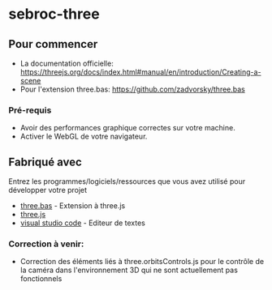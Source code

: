 # sebroc-three

## Pour commencer

- La documentation officielle: https://threejs.org/docs/index.html#manual/en/introduction/Creating-a-scene
- Pour l'extension three.bas: https://github.com/zadvorsky/three.bas

### Pré-requis

- Avoir des performances graphique correctes sur votre machine.
- Activer le WebGL de votre navigateur.

## Fabriqué avec

Entrez les programmes/logiciels/ressources que vous avez utilisé pour développer votre projet

* [three.bas](https://github.com/zadvorsky/three.bas) - Extension à three.js
* [three.js](https://threejs.org) 
* [visual studio code](https://code.visualstudio.com) - Editeur de textes

### Correction à venir:
- Correction des éléments liés à three.orbitsControls.js pour le contrôle de la caméra dans l'environnement 3D qui ne sont actuellement pas fonctionnels




